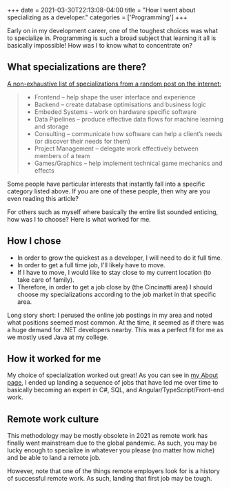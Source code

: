 +++
date = 2021-03-30T22:13:08-04:00
title = "How I went about specializing as a developer."
categories = ['Programming']
+++

Early on in my development career, one of the toughest choices was what to specialize in. Programming is such a broad subject that learning it all is basically impossible! How was I to know what to concentrate on?

## What specializations are there?

[A non-exhaustive list of specializations from a random post on the internet:](https://byteschool.io/post/should-new-developers-specialize/)

> * Frontend – help shape the user interface and experience
> * Backend – create database optimisations and business logic
> * Embeded Systems – work on hardware specific software
> * Data Pipelines – produce effective data flows for machine learning and storage
> * Consulting – communicate how software can help a client’s needs (or discover their needs for them)
> * Project Management – delegate work effectively between members of a team
> * Games/Graphics – help implement technical game mechanics and effects

Some people have particular interests that instantly fall into a specific category listed above. If you are one of these people, then why are you even reading this article?

For others such as myself where basically the entire list sounded enticing, how was I to choose? Here is what worked for me.

## How I chose

* In order to grow the quickest as a developer, I will need to do it full time.
* In order to get a full time job, I'll likely have to move.
* If I have to move, I would like to stay close to my current location (to take care of family).
* Therefore, in order to get a job close by (the Cincinatti area) I should choose my specializations according to the job market in that specific area.

Long story short: I perused the online job postings in my area and noted what positions seemed most common. At the time, it seemed as if there was a huge demand for .NET developers nearby. This was a perfect fit for me as we mostly used Java at my college.

## How it worked for me

My choice of specialization worked out great! As you can see in [my About page](https://bradleycarey.com/about/), I ended up landing a sequence of jobs that have led me over time to basically becoming an expert in C#, SQL, and Angular/TypeScript/Front-end work.

## Remote work culture

This methodology may be mostly obsolete in 2021 as remote work has finally went mainstream due to the global pandemic. As such, you may be lucky enough to specialize in whatever you please (no matter how niche) and be able to land a remote job.

However, note that one of the things remote employers look for is a history of successful remote work. As such, landing that first job may be tough.
